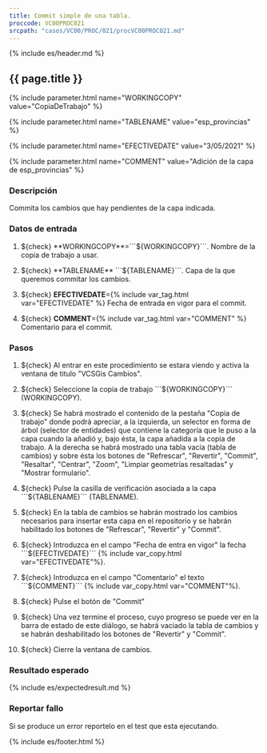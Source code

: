 ```yaml
---
title: Commit simple de una tabla.
proccode: VC00PROC021
srcpath: "casos/VC00/PROC/021/procVC00PROC021.md"
---
```


{% include es/header.md %}

## {{ page.title }}

{% include parameter.html name="WORKINGCOPY" value="CopiaDeTrabajo" %}

{% include parameter.html name="TABLENAME" value="esp_provincias" %}

{% include parameter.html name="EFECTIVEDATE" value="3/05/2021" %}

{% include parameter.html name="COMMENT" value="Adición de la capa de esp_provincias" %}


### Descripción

Commita los cambios que hay pendientes de la capa indicada.

### Datos de entrada

1. ${check} **WORKINGCOPY**=```${WORKINGCOPY}```. Nombre de la copia de trabajo a usar. 

1. ${check} **TABLENAME** ```${TABLENAME}```. Capa de la que queremos commitar los cambios. 

1. ${check} **EFECTIVEDATE**={% include var_tag.html var="EFECTIVEDATE" %} Fecha de entrada en vigor para el commit.

1. ${check} **COMMENT**={% include var_tag.html var="COMMENT" %} Comentario para el commit.

### Pasos

1. ${check} Al entrar en este procedimiento se estara viendo y activa la ventana de titulo "VCSGis Cambios".

2. ${check} Seleccione la copia de trabajo ```${WORKINGCOPY}``` (WORKINGCOPY).

3. ${check} Se habrá mostrado el contenido de la pestaña "Copia de trabajo" donde podrá apreciar, a la izquierda, 
   un selector en forma de árbol (selector de entidades) que contiene la categoría que le puso a la capa cuando la añadió y, 
   bajo ésta, la capa añadida a la copia de trabajo. A la derecha se habrá mostrado una tabla vacía (tabla de cambios) y 
   sobre ésta los botones de "Refrescar", "Revertir", "Commit", "Resaltar", "Centrar", "Zoom", "Limpiar geometrías resaltadas" y "Mostrar formulario".

4. ${check} Pulse la casilla de verificación asociada a la capa ```${TABLENAME}``` (TABLENAME).

5. ${check} En la tabla de cambios se habrán mostrado los cambios necesarios para insertar esta capa en el repositorio y se habrán habilitado 
   los botones de "Refrescar", "Revertir" y "Commit".

6. ${check} Introduzca en el campo "Fecha de entra en vigor" la fecha ```${EFECTIVEDATE}``` {% include var_copy.html var="EFECTIVEDATE"%}.

7. ${check} Introduzca en el campo "Comentario" el texto ```${COMMENT}``` {% include var_copy.html var="COMMENT"%}.

8. ${check} Pulse el botón de "Commit"

9. ${check} Una vez termine el proceso, cuyo progreso se puede ver en la barra de estado de este diálogo, 
    se habrá vaciado la tabla de cambios y se habrán deshabilitado los botones de "Revertir" y "Commit".

10. ${check} Cierre la ventana de cambios. 
 
### Resultado esperado

{% include es/expectedresult.md %}

### Reportar fallo

Si se produce un error reportelo en el test que esta ejecutando.

{% include es/footer.html %}
